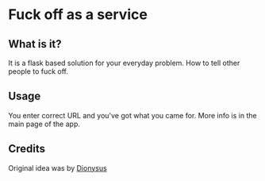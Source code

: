 Fuck off as a service
===============

What is it?
---
It is a flask based solution for your everyday problem. How to tell other people to fuck off.

Usage
---
You enter correct URL and you've got what you came for.
More info is in the main page of the app.

Credits
---
Original idea was by [Dionysus](http://twitter.com/foaas)